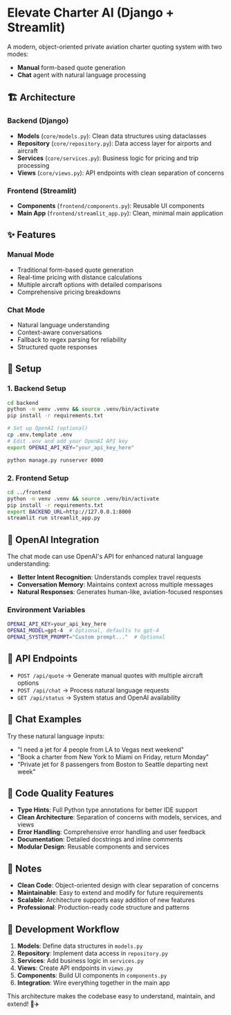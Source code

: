 # Elevate Charter AI (Django + Streamlit)

A modern, object-oriented private aviation charter quoting system with two modes:
- **Manual** form-based quote generation
- **Chat** agent with natural language processing

## 🏗️ **Architecture**

### **Backend (Django)**
- **Models** (`core/models.py`): Clean data structures using dataclasses
- **Repository** (`core/repository.py`): Data access layer for airports and aircraft
- **Services** (`core/services.py`): Business logic for pricing and trip processing
- **Views** (`core/views.py`): API endpoints with clean separation of concerns

### **Frontend (Streamlit)**
- **Components** (`frontend/components.py`): Reusable UI components
- **Main App** (`frontend/streamlit_app.py`): Clean, minimal main application

## ✨ **Features**

### **Manual Mode**
- Traditional form-based quote generation
- Real-time pricing with distance calculations
- Multiple aircraft options with detailed comparisons
- Comprehensive pricing breakdowns

### **Chat Mode**
- Natural language understanding
- Context-aware conversations
- Fallback to regex parsing for reliability
- Structured quote responses

## 🚀 **Setup**

### **1. Backend Setup**
```bash
cd backend
python -m venv .venv && source .venv/bin/activate
pip install -r requirements.txt

# Set up OpenAI (optional)
cp .env.template .env
# Edit .env and add your OpenAI API key
export OPENAI_API_KEY="your_api_key_here"

python manage.py runserver 8000
```

### **2. Frontend Setup**
```bash
cd ../frontend
python -m venv .venv && source .venv/bin/activate
pip install -r requirements.txt
export BACKEND_URL=http://127.0.0.1:8000
streamlit run streamlit_app.py
```

## 🔧 **OpenAI Integration**

The chat mode can use OpenAI's API for enhanced natural language understanding:

- **Better Intent Recognition**: Understands complex travel requests
- **Conversation Memory**: Maintains context across multiple messages
- **Natural Responses**: Generates human-like, aviation-focused responses

### **Environment Variables**
```bash
OPENAI_API_KEY=your_api_key_here
OPENAI_MODEL=gpt-4  # Optional, defaults to gpt-4
OPENAI_SYSTEM_PROMPT="Custom prompt..."  # Optional
```

## 📡 **API Endpoints**

* `POST /api/quote` → Generate manual quotes with multiple aircraft options
* `POST /api/chat`  → Process natural language requests
* `GET /api/status` → System status and OpenAI availability

## 💬 **Chat Examples**

Try these natural language inputs:
- "I need a jet for 4 people from LA to Vegas next weekend"
- "Book a charter from New York to Miami on Friday, return Monday"
- "Private jet for 8 passengers from Boston to Seattle departing next week"

## 🎯 **Code Quality Features**

- **Type Hints**: Full Python type annotations for better IDE support
- **Clean Architecture**: Separation of concerns with models, services, and views
- **Error Handling**: Comprehensive error handling and user feedback
- **Documentation**: Detailed docstrings and inline comments
- **Modular Design**: Reusable components and services

## 📝 **Notes**

* **Clean Code**: Object-oriented design with clear separation of concerns
* **Maintainable**: Easy to extend and modify for future requirements
* **Scalable**: Architecture supports easy addition of new features
* **Professional**: Production-ready code structure and patterns

## 🔄 **Development Workflow**

1. **Models**: Define data structures in `models.py`
2. **Repository**: Implement data access in `repository.py`
3. **Services**: Add business logic in `services.py`
4. **Views**: Create API endpoints in `views.py`
5. **Components**: Build UI components in `components.py`
6. **Integration**: Wire everything together in the main app

This architecture makes the codebase easy to understand, maintain, and extend! 🚁✈️
